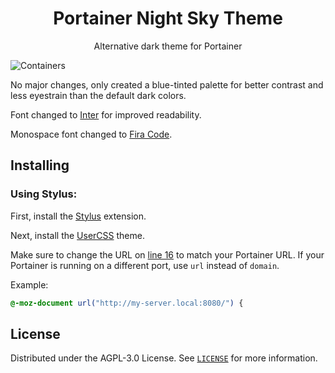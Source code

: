 <h1 align="center">
  Portainer Night Sky Theme
</h1>

<p align="center">
    Alternative dark theme for Portainer
</p>

![Containers](https://user-images.githubusercontent.com/24798198/147072878-0a40f8f5-8425-4189-b1fa-d83c497763f6.png)

No major changes, only created a blue-tinted palette for better contrast and less eyestrain than the default dark colors.

Font changed to [Inter](https://fonts.google.com/specimen/Inter) for improved readability.

Monospace font changed to [Fira Code](https://fonts.google.com/specimen/Fira+Code).


## Installing

### Using Stylus:

First, install the [Stylus](https://chrome.google.com/webstore/detail/stylus/clngdbkpkpeebahjckkjfobafhncgmne?hl=en) extension.

Next, install the [UserCSS](https://github.com/Teraskull/portainer-night-sky-theme/raw/master/style.user.css) theme.

Make sure to change the URL on [line 16](https://github.com/Teraskull/portainer-night-sky-theme/blob/811e7cb2b7e1dbb6cffd0da21a9f00e137aca454/style.user.css#L16) to match your Portainer URL.
If your Portainer is running on a different port, use `url` instead of `domain`.

Example:
```css
@-moz-document url("http://my-server.local:8080/") {
```

## License

Distributed under the AGPL-3.0 License. See [`LICENSE`](/LICENSE) for more information.
